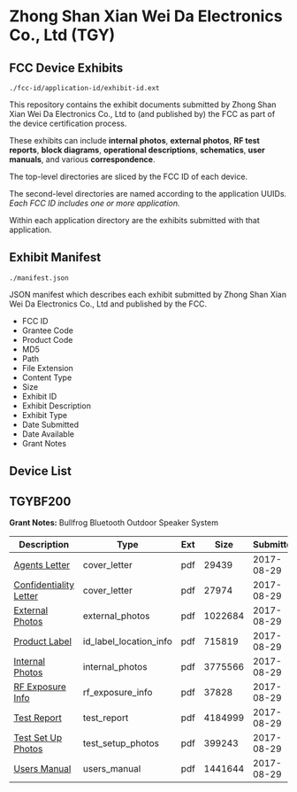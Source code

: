 # Zhong Shan Xian Wei Da Electronics Co., Ltd (TGY)
## FCC Device Exhibits

```
./fcc-id/application-id/exhibit-id.ext
```

This repository contains the exhibit documents submitted by Zhong Shan Xian Wei Da Electronics Co., Ltd to (and published by) the FCC as part of the device certification process.

These exhibits can include **internal photos**, **external photos**, **RF test reports**, **block diagrams**, **operational descriptions**, **schematics**, **user manuals**, and various **correspondence**.

The top-level directories are sliced by the FCC ID of each device.

The second-level directories are named according to the application UUIDs. *Each FCC ID includes one or more application.*

Within each application directory are the exhibits submitted with that application. 

## Exhibit Manifest

```
./manifest.json
```

JSON manifest which describes each exhibit submitted by Zhong Shan Xian Wei Da Electronics Co., Ltd and published by the FCC.

- FCC ID
- Grantee Code
- Product Code
- MD5
- Path
- File Extension
- Content Type
- Size
- Exhibit ID
- Exhibit Description
- Exhibit Type
- Date Submitted
- Date Available
- Grant Notes

## Device List
## TGYBF200
**Grant Notes:** Bullfrog Bluetooth Outdoor Speaker System

| Description | Type | Ext | Size | Submitted | Available |
| ----------- | ---- | --- | ---- | --------- | --------- |
| [Agents Letter](TGYBF200/1b5ae52e7c9a57d0778057cffcf02b8e/3533460.pdf) | cover_letter | pdf | 29439 | 2017-08-29 | 2017-08-29 |
| [Confidentiality Letter](TGYBF200/1b5ae52e7c9a57d0778057cffcf02b8e/3533461.pdf) | cover_letter | pdf | 27974 | 2017-08-29 | 2017-08-29 |
| [External Photos](TGYBF200/1b5ae52e7c9a57d0778057cffcf02b8e/3533449.pdf) | external_photos | pdf | 1022684 | 2017-08-29 | 2017-08-29 |
| [Product Label](TGYBF200/1b5ae52e7c9a57d0778057cffcf02b8e/3533448.pdf) | id_label_location_info | pdf | 715819 | 2017-08-29 | 2017-08-29 |
| [Internal Photos](TGYBF200/1b5ae52e7c9a57d0778057cffcf02b8e/3533457.pdf) | internal_photos | pdf | 3775566 | 2017-08-29 | 2017-08-29 |
| [RF Exposure Info](TGYBF200/1b5ae52e7c9a57d0778057cffcf02b8e/3533458.pdf) | rf_exposure_info | pdf | 37828 | 2017-08-29 | 2017-08-29 |
| [Test Report](TGYBF200/1b5ae52e7c9a57d0778057cffcf02b8e/3533454.pdf) | test_report | pdf | 4184999 | 2017-08-29 | 2017-08-29 |
| [Test Set Up Photos](TGYBF200/1b5ae52e7c9a57d0778057cffcf02b8e/3533455.pdf) | test_setup_photos | pdf | 399243 | 2017-08-29 | 2017-08-29 |
| [Users Manual](TGYBF200/1b5ae52e7c9a57d0778057cffcf02b8e/3533456.pdf) | users_manual | pdf | 1441644 | 2017-08-29 | 2017-08-29 |
